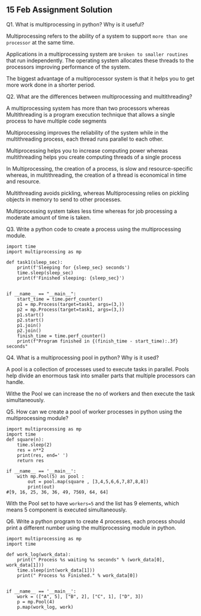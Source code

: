 ## 15 Feb Assignment Solution 
Q1. What is multiprocessing in python? Why is it useful?

Multiprocessing refers to the ability of a system to support `more than one processor` at the same time.

Applications in a multiprocessing system are `broken to smaller routines` that run independently. The operating system allocates these threads to the processors improving performance of the system.

The biggest advantage of a multiprocessor system is that it helps you to get more work done in a shorter period.




Q2. What are the differences between multiprocessing and multithreading?

A multiprocessing system has more than two processors whereas Multithreading is a program execution technique that allows a single process to have multiple code segments

Multiprocessing improves the reliability of the system while in the multithreading process, each thread runs parallel to each other.

Multiprocessing helps you to increase computing power whereas multithreading helps you create computing threads of a single process

In Multiprocessing, the creation of a process, is slow and resource-specific whereas, in multithreading, the creation of a thread is economical in time and resource.

Multithreading avoids pickling, whereas Multiprocessing relies on pickling objects in memory to send to other processes.

Multiprocessing system takes less time whereas for job processing a moderate amount of time is taken.




Q3. Write a python code to create a process using the multiprocessing module.

```
import time
import multiprocessing as mp

def task1(sleep_sec):
    print(f'Sleeping for {sleep_sec} seconds')
    time.sleep(sleep_sec)
    print(f'Finished sleeping: {sleep_sec}')


if __name__ == "__main__":
    start_time = time.perf_counter()
    p1 = mp.Process(target=task1, args=(3,))
    p2 = mp.Process(target=task1, args=(3,))
    p1.start()
    p2.start()
    p1.join()
    p2.join()
    finish_time = time.perf_counter()
    print(f"Program finished in {(finish_time - start_time):.3f} seconds"
```



Q4. What is a multiprocessing pool in python? Why is it used?

A pool is a collection of processes used to execute tasks in parallel.
Pools help divide an enormous task into smaller parts that multiple processors can handle.

Withe the Pool we can increase the no of workers and then execute the task simultaneously.



Q5. How can we create a pool of worker processes in python using the multiprocessing module?

```
import multiprocessing as mp
import time
def square(n):
    time.sleep(2)
    res = n**2
    print(res, end=' ')
    return res

if __name__ == '__main__':
    with mp.Pool(5) as pool :
        out = pool.map(square , [3,4,5,6,6,7,87,8,8])
        print(out)
#[9, 16, 25, 36, 36, 49, 7569, 64, 64]
```
With the Pool set to have `workers=5` and the list has 9 elements, which means 5 component is executed simultaneously.



Q6. Write a python program to create 4 processes, each process should print a different number using the multiprocessing module in python.

```
import multiprocessing as mp
import time

def work_log(work_data):
    print(" Process %s waiting %s seconds" % (work_data[0], work_data[1]))
    time.sleep(int(work_data[1]))
    print(" Process %s Finished." % work_data[0])


if __name__ == '__main__':
    work = (["A", 5], ["B", 2], ["C", 1], ["D", 3])
    p = mp.Pool(4)
    p.map(work_log, work)
```